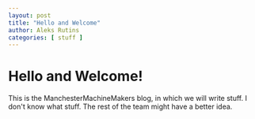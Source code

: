 ```yaml
---
layout: post
title: "Hello and Welcome"
author: Aleks Rutins
categories: [ stuff ]
---
```


# Hello and Welcome!
This is the ManchesterMachineMakers blog, in which we will write stuff. I don't know what stuff. The rest of the team might have a better idea.

